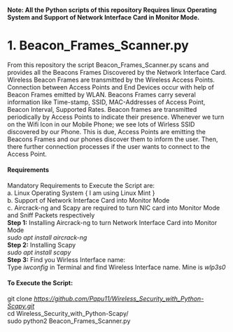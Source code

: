 #### Note: All the Python scripts of this repository Requires linux Operating System and Support of Network Interface Card in Monitor Mode.

# 1. Beacon_Frames_Scanner.py 
From this repository the script Beacon_Frames_Scanner.py scans and provides all the Beacons Frames Discovered by the Network Interface Card. Wireless Beacon Frames are transmitted by the Wireless Access   Points. Connection between Access Points and End Devices occur with help of Beacon Frames emitted by WLAN. Beacons Frames carry several information like Time-stamp, SSID, MAC-Addresses of Access Point, Beacon Interval, Supported Rates. Beacon frames are transmitted  periodically by Access Points to indicate their presence. Whenever we turn on the Wifi Icon in our Mobile Phone; we see lots of Wirless SSID discovered by our Phone. This is due, Access Points are emitting the Beacons Frames and our phones discover them to inform the user. Then, there further connection processes if the user wants to connect to the Access Point.  
#### Requirements  
Mandatory Requirements to Execute the Script are:    
a. Linux Operating System { I am using Linux Mint }    
b. Support of Network Interface Card into Monitor Mode   
c. Aircrack-ng and Scapy are required to turn NIC card into Monitor Mode and Sniff Packets respectively  
**Step 1:** Installing Aircrack-ng to turn Network Interface Card into Monitor Mode    
*sudo apt install aircrack-ng*          
**Step 2:** Installing Scapy  
*sudo apt install scapy*    
**Step 3:** Find you Wirless Interface name:  
Type *iwconfig* in Terminal and find Wireless Interface name. Mine is *wlp3s0*  
#### To Execute the Script:    
git clone *https://github.com/Papu11/Wireless_Security_with_Python-Scapy.git*      
cd Wireless_Security_with_Python-Scapy/  
sudo python2 Beacon_Frames_Scanner.py  
